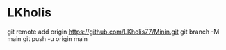# LKholis
git remote add origin https://github.com/LKholis77/Minin.git  git branch -M main  git push -u origin main
